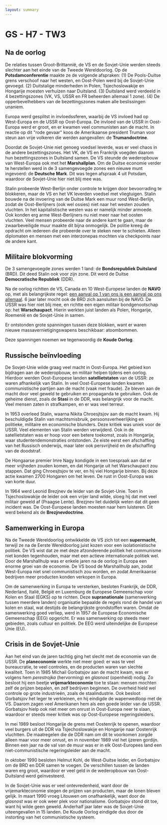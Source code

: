 ```yaml
---
layout: summary
---
```


# GS - H7 - TW3

## Na de oorlog

De relaties tussen Groot-Brittannië, de VS en de Sovjet-Unie werden steeds slechter aan het einde van de Tweede Wereldoorlog. Op de **Potsdamconferentie** maakte ze de volgende afspraken: (1) De Pools-Duitse grens verschoof naar het westen, en Oost-Polen werd bij de Sovjet-Unie gevoegd. (2) Duitstalige minderheden in Polen, Tsjechoslowakije en Hongarije moesten verhuizen naar Duitsland. (3) Duitsland werd verdeeld in 4 bezettingszones (VK, VS, USSR en FR beheerden allemaal 1 zone). (4) De opperbevelhebbers van de bezettingszones maken alle beslissingen unaniem.

Europa werd gesplitst in invloedssferen, waarbij de VS invloed had op West-Europa en de USSR op Oost-Europa. De invloed van de USSR in Oost-Europa werd er groot, en er kwamen veel communisten aan de macht. In reactie op dit "rode gevaar" koos de Amerikaanse president Truman voor steun aan vrije volkeren die werden aangevallen: de **Trumandoctrine**.

Doordat de Sovjet-Unie niet genoeg voedsel leverde, was er veel chaos in de andere bezettingszones. Het VK, de VS en Frankrijk voegden daarom hun bezettingszones in Duitsland samen. De VS steunde de wederopbouw van West-Europa ook met het **Marshallplan**. Om de Duitse economie verder te herstellen werd in de 3 samengevoegde zones een nieuwe munt ingevoerd: de **Deutsche Mark**. Dit was tegen afspraak 4 uit Potsdam, waardoor de Sovjet-Unie hier niet blij mee was.

Stalin probeerde West-Berlijn onder controle te krijgen door bevoorrading te blokkeren, maar de VS en het VK leverden voedsel met vliegtuigen. Stalin bouwde na de invoering van de Duitse Mark een muur rond West-Berlijn, zodat de Oost-Berlijners (ook wel ossies) niet naar het westen zouden vluchten. In het kapitalistische westen was er namelijk minder armoede. Ook konden erg arme West-Berlijners nu niet meer naar het oosten vluchten. Veel mensen probeerde naar de andere kant te gaan, maar de zwaarbeveiligde muur maakte dit bijna onmogelijk. De politie kreeg de opdracht om iedereen die probeerde over te steken neer te schieten. Alleen diplomaten en mensen met een interzonepas mochten via checkpoints naar de andere kant.

## Militaire blokvorming

De 3 samengevoegde zones werden 1 land: de **Bondsrepubliek Duitsland** (BRD). Dit deed Stalin ook voor zijn zone. Dit werd de Duitse **Democratische Republiek** (DDR).

Na de oorlog richtten de VS, Canada en 10 West-Europese landen de **NAVO** op, met als belangrijkste regel: <u>een aanval op 1 van ons is een aanval op ons allemaal</u>. 6 jaar later mocht ook de BRD zich aansluiten bij de NAVO. De USSR was hier niet blij mee, en richtte een eigen militair bondgenootschap op: het **Warschaupact**. Hierin werkten juist landen als Polen, Hongarije, Roemenië en de Sovjet-Unie in samen.

Er ontstonden grote spanningen tussen deze blokken, want er waren nieuwe massavernietigingswapens beschikbaar: atoombommen.

Deze spanningen noemen we tegenwoordig de **Koude Oorlog**.

## Russische beïnvloeding

De Sovjet-Unie wilde graag veel macht in Oost-Europa. Het gebied kon bijdragen aan de wederopbouw, en militair helpen tijdens een oorlog. Hierdoor werden Oost-Europese landen **satellietstaten** van de USSR: ze waren afhankelijk van Stalin. In veel Oost-Europese landen kwamen communistische partijen aan de macht (vaak met fraude). Ze bleven aan de macht door veel geweld te gebruiken en propaganda te gebruiken. Ook de geheime dienst, zoals de **Stasi** in de DDR, was belangrijk voor de macht. Veel mensen zaten in strafkampen, en er was veel terreur.

In 1953 overleed Stalin, waarna Nikita Chroesjtsjov aan de macht kwam. Hij beschuldigde Stalin van machtsmisbruik, persoonsverheerlijking en politieke, militaire en economische blunders. Deze kritiek was uniek voor de USSR. Veel elementen van Stalin werden verwijderd. Ook in de satellietstaten was er hoop voor een betere toekomst, zoals in Hongarije, waar studentendemonstraties ontstonden. Ze eiste eerst een afschaffing van het Russisch onderwijs, maar later ook persvrijheid en de afschaffing van de doodstraf.

De Hongaarse premier Imre Nagy kondigde in een toespraak aan dat er meer vrijheden zouden komen, en dat Hongarije uit het Warschaupact zou stappen. Dat ging Chroesjtsjov te ver, en hij viel Hongarije binnen. Bij deze actie kwamen 2700 Hongaren om het leven. De rust in Oost-Europa was van korte duur.

In 1964 werd Leonid Brezjnev de leider van de Sovjet-Unie. Toen in Tsjechoslowakije de leider ook een vrijer land wilde, sloeg hij dat met veel militair geweld af (Praagse Lente). Brezjnev liet duidelijk weten dat dit geen incident was. De Oost-Europese landen moesten naar hem luisteren. Dit werd bekend als de **Brezjnevdoctrine**.

## Samenwerking in Europa

Na de Tweede Wereldoorlog ontwikkelde de VS zich tot een **supermacht**, terwijl ze na de Eerste Wereldoorlog juist kozen voor een isolationistische politiek. De VS wist dat ze met deze afzonderende politiek het communisme niet konden tegenhouden, maar met een actieve internationale politiek wel. Door de Marshallhulp was er enkele jaren na de oorlog in Europa een enorme groei van de economie. De VS bood de Marshallhulp aan, zodat West-Europa niet snel communistisch zou worden, en zodat Amerikaanse bedrijven meer producten konden verkopen in Europa.

Om de samenwerking in Europa te versterken, besloten Frankrijk, de DDR, Nederland, Italië, België en Luxemburg de Europese Gemeenschap voor Kolen en Staal (EGKS) op te richten. Deze **supranationale** (samenwerking tussen meerdere landen) organisatie bepaalde de regels rond de handel van kolen en staal, wat destijds de belangrijkste grondstoffen waren. Omdat de samenwerking goed verliep, werd in 1957 de Europese Economische Gemeenschap (EEG) opgericht. Er was samenwerking op steeds meer gebieden, zoals cultuur en politiek. De EEG werd uiteindelijke de Europese Unie (EU).

## Crisis in de Sovjet-Unie

Aan het eind van de jaren tachtig ging het slecht met de economie van de USSR. De **planeconomie** werkte niet meer goed: er was te veel bureaucratie, te veel controles, en de producten waren van slechte kwaliteit. Toen in 1985 Michail Gorbatsjov aan de macht kwam, was er volgens hem *perestrojka* (hervorming) en *glasnost* (openheid) nodig. Zo besloot hij een beetje **vrijemarkteconomie** toe te staan: mensen mochten zelf de prijzen bepalen, en zelf bedrijven beginnen. De overheid hield wel controle op grote industrieën, zoals de staalindustrie. Ook besloot Gorbatsjov het leger te verkleinen, en hij eindigde de wapenwedloop met de VS. Daarom zagen veel Amerikanen hem als een goede leider van de USSR. Gorbatsjov hielp ook niet meer om onrust in Oost-Europa neer te slaan, waardoor er steeds meer kritiek was op Oost-Europese regeringsleiders.

In mei 1989 besloot Hongarije de grens met Oostenrijk te openen, waardoor veel burgers uit de DDR via Tsjechoslowakije en Hongarije naar Oostenrijk vluchtten. De maatregelen die de DDR nam om dit te voorkomen zorgde alleen maar voor meer onrust, en in november 1989 viel het ijzeren gordijn. Binnen een jaar na de val van de muur was er in elk Oost-Europees land een niet-communistische regeringsleider aan de macht.

In oktober 1990 besloten Helmut Kohl, de West-Duitse leider, en Gorbatsjov om de BRD en DDR samen te voegen. De verschillen tussen de landen waren erg groot, waardoor er veel geld in de wederopbouw van Oost-Duitsland werd geïnvesteerd.

In de Sovjet-Unie was er veel ontevredenheid, want door de vrijemarkteconomie stegen de prijzen van producten, maar de lonen bleven gelijk. In maart 1990 vroeg Litouwen om onafhankelijk, want door de *glasnost* was er ook weer plek voor nationalisme. Gorbatsjov stond dit toe, want hij wilde geen geweld. Anderhalf jaar later was de Sovjet-Unie uiteengevallen in 15 landen. De Koude Oorlog eindigde dus door de instorting van het communistische systeem.
